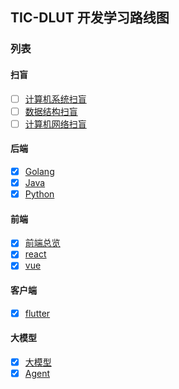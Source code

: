 ## TIC-DLUT 开发学习路线图

### 列表

#### 扫盲

- [ ] [计算机系统扫盲](BasicCS/OS.md)
- [ ] [数据结构扫盲](BasicCS/DataStructures.md)
- [ ] [计算机网络扫盲](BasicCS/ComputerNetwork.md)

#### 后端

- [x] [Golang](Go.md)
- [x] [Java](Java.md)
- [x] [Python](Python.md)

#### 前端

- [x] [前端总览](Front-end/Front-end.md)
- [x] [react](Front-end/React.md)
- [x] [vue](Front-end/Vue.md)

#### 客户端

- [x] [flutter](./flutter/)

#### 大模型

- [x] [大模型](LLM.md)
- [x] [Agent](Agent.md)